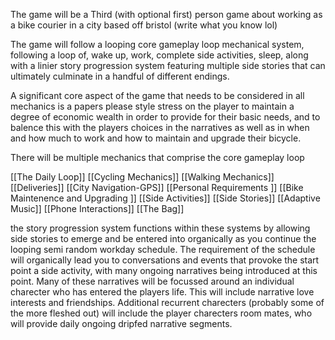 The game will be a Third (with optional first) person game about working as a bike courier in a city based off bristol (write what you know lol)

The game will follow a looping core gameplay loop mechanical system, following a loop of, wake up, work, complete side activities, sleep, along with a linier story progression system featuring multiple side stories that can ultimately culminate in a handful of different endings.

A significant core aspect of the game that needs to be considered in all mechanics is a papers please style stress on the player to maintain a degree of economic wealth in order to provide for their basic needs, and to balence this with the players choices in the narratives as well as in when and how much to work and how to maintain and upgrade their bicycle. 

There will be multiple mechanics that comprise the core gameplay loop

[[The Daily Loop]] 
[[Cycling Mechanics]] 
[[Walking Mechanics]]
[[Deliveries]]
[[City Navigation-GPS]]
[[Personal Requirements ]]
[[Bike Maintenence and Upgrading ]]
[[Side Activities]]
[[Side Stories]]
[[Adaptive Music]]
[[Phone Interactions]]
[[The Bag]]

the story progression system functions within these systems by allowing side stories to emerge and be entered into organically as you continue the looping semi random workday schedule. The requirement of the schedule will organically lead you to conversations and events that provoke the start point a side activity, with many ongoing narratives being introduced at this point. Many of these narratives will be focussed around an individual charecter who has entered the players life. This will include narrative love interests and friendships. Additional recurrent charecters (probably some of the more fleshed out) will include the player charecters room mates, who will provide daily ongoing dripfed narrative segments. 